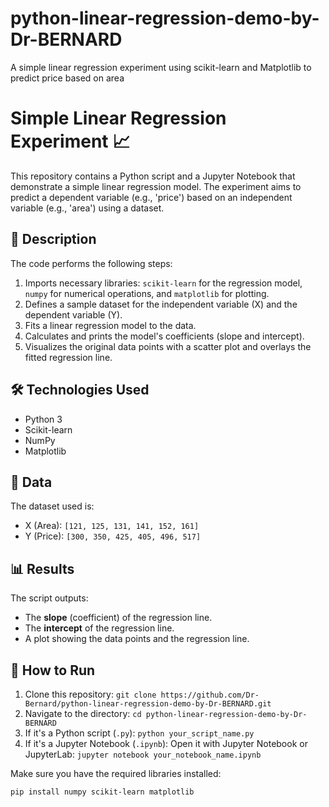 # python-linear-regression-demo-by-Dr-BERNARD
A simple linear regression experiment using scikit-learn and Matplotlib to predict price based on area
# Simple Linear Regression Experiment 📈

This repository contains a Python script and a Jupyter Notebook that demonstrate a simple linear regression model. The experiment aims to predict a dependent variable (e.g., 'price') based on an independent variable (e.g., 'area') using a dataset.

## 📝 Description

The code performs the following steps:
1.  Imports necessary libraries: `scikit-learn` for the regression model, `numpy` for numerical operations, and `matplotlib` for plotting.
2.  Defines a sample dataset for the independent variable (X) and the dependent variable (Y).
3.  Fits a linear regression model to the data.
4.  Calculates and prints the model's coefficients (slope and intercept).
5.  Visualizes the original data points with a scatter plot and overlays the fitted regression line.

## 🛠️ Technologies Used

* Python 3
* Scikit-learn
* NumPy
* Matplotlib

## 💾 Data

The dataset used is:
* X (Area): `[121, 125, 131, 141, 152, 161]`
* Y (Price): `[300, 350, 425, 405, 496, 517]`

## 📊 Results

The script outputs:
* The **slope** (coefficient) of the regression line.
* The **intercept** of the regression line.
* A plot showing the data points and the regression line.

## 🚀 How to Run

1.  Clone this repository: `git clone https://github.com/Dr-Bernard/python-linear-regression-demo-by-Dr-BERNARD.git`
2.  Navigate to the directory: `cd python-linear-regression-demo-by-Dr-BERNARD`
3.  If it's a Python script (`.py`): `python your_script_name.py`
4.  If it's a Jupyter Notebook (`.ipynb`): Open it with Jupyter Notebook or JupyterLab: `jupyter notebook your_notebook_name.ipynb`

Make sure you have the required libraries installed:
```bash
pip install numpy scikit-learn matplotlib
